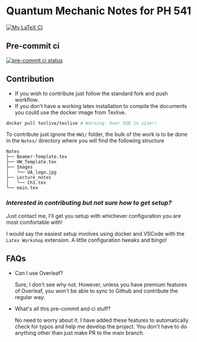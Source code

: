 # Quantum Mechanic Notes for PH 541

[![My LaTeX CI](https://github.com/GuillermoFidalgo/UA_QM1/actions/workflows/ci.yaml/badge.svg)](https://github.com/GuillermoFidalgo/UA_QM1/actions/workflows/ci.yaml)

## Pre-commit ci
[![pre-commit.ci status](https://results.pre-commit.ci/badge/github/GuillermoFidalgo/UA_QM1/main.svg)](https://results.pre-commit.ci/latest/github/GuillermoFidalgo/UA_QM1/main)

## Contribution

- If you wish to contribute just follow the standard fork and push workflow.
- If you don't have a working latex installation to compile the documents you could use the docker image from Texlive.

```bash
docker pull texlive/texlive # Warning: Over 5GB in size!!
```

To contribute just ignore the `HW1/` folder, the bulk of the work is to be done in the `Notes/` directory where you will find the following structure

```
Notes
├── Beamer-Template.tex
├── HW_Template.tex
├── Images
│   └── UA_logo.jpg
├── Lecture_notes
│   └── Ch1.tex
└── main.tex
```

### *Interested in contributing but not sure how to get setup?*
Just contact me, I'll get you setup with whichever configuration you are most comfortable with!

I would say the easiest setup involves using docker and VSCode with the `Latex Workshop` extension. A little configuration tweaks and bingo!

## FAQs

- Can I use Overleaf?

  Sure, I don't see why not. However, unless you have premium features of Overleaf, you won't be able to sync to Github and contribute the regular way.
- What's all this pre-commit and ci stuff?

  No need to worry about it. I have added these features to automatically check for typos and help me develop the project. You don't have to do anything other than just make PR to the main branch.
